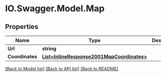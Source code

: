 # IO.Swagger.Model.Map
## Properties

Name | Type | Description | Notes
------------ | ------------- | ------------- | -------------
**Url** | **string** |  | [optional] 
**Coordinates** | [**List&lt;InlineResponse2001MapCoordinates&gt;**](InlineResponse2001MapCoordinates.md) |  | [optional] 

[[Back to Model list]](../README.md#documentation-for-models) [[Back to API list]](../README.md#documentation-for-api-endpoints) [[Back to README]](../README.md)

